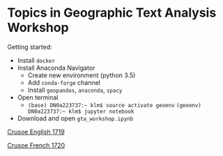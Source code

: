 # Topics in Geographic Text Analysis Workshop

Getting started:
- Install `docker`
- Install Anaconda Navigator
  - Create new environment (python 3.5)
  - Add `conda-forge` channel
  - Install `geopandas`, `anaconda`, `spacy`
- Open terminal
  - `(base) DN0a223737:~ klm$ source activate geoenv`
    `(geoenv) DN0a223737:~ klm$ jupyter notebook`
- Download and open `gta_workshop.ipynb`






[Crusoe English 1719](https://archive.org/details/lifeandstranges04defogoog/page/n4)


[Crusoe French 1720](https://archive.org/details/bub_gb_vGDzhmHC19AC/page/n6)
